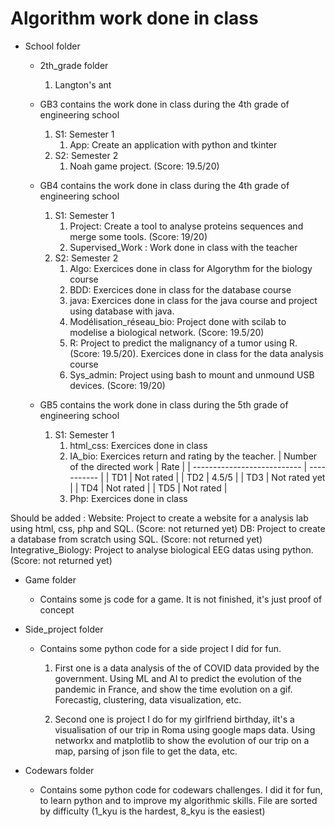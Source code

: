 # Algorithm work done in class

- School folder 
    * 2th_grade folder
        1. Langton's ant 

    * GB3 contains the work done in class during the 4th grade of engineering school
        1. S1: Semester 1
            1. App: Create an application with python and tkinter 
        2. S2: Semester 2
            1. Noah game project. (Score: 19.5/20)

    * GB4 contains the work done in class during the 4th grade of engineering school
        1. S1: Semester 1
            1. Project: Create a tool to analyse proteins sequences and merge some tools. (Score: 19/20) 
            2. Supervised_Work : Work done in class with the teacher
        2. S2: Semester 2
            1. Algo: Exercices done in class for Algorythm for the biology course
            2. BDD: Exercices done in class for the database course
            3. java: Exercices done in class for the java course and project using database with java. 
            4. Modélisation_réseau_bio: Project done with scilab to modelise a biological network. (Score: 19.5/20)
            5. R: Project to predict the malignancy of a tumor using R. (Score: 19.5/20). Exercices done in class for the data analysis course
            6. Sys_admin: Project using bash to mount and unmound USB devices. (Score: 19/20)

    * GB5 contains the work done in class during the 5th grade of engineering school
        1. S1: Semester 1
            1. html_css: Exercices done in class
            2. IA_bio: Exercices return and rating by the teacher. 
                | Number of the directed work | Rate        |
                | --------------------------- | ----------- |
                | TD1                         | Not rated   |
                | TD2                         | 4.5/5       |
                | TD3                         | Not rated yet |
                | TD4                         | Not rated   |
                | TD5                         | Not rated   |
            3. Php: Exercices done in class 

Should be added : 
Website: Project to create a website for a analysis lab using html, css, php and SQL. (Score: not returned yet)
DB: Project to create a database from scratch using SQL. (Score: not returned yet)
Integrative_Biology: Project to analyse biological EEG datas using python. (Score: not returned yet)


- Game folder
    * Contains some js code for a game. It is not finished, it's just proof of concept

- Side_project folder
    * Contains some python code for a side project I did for fun. 
        1. First one is a data analysis of the of COVID data provided by the government. Using ML and AI to predict the evolution of the pandemic in France, and show the time evolution on a gif. Forecastig, clustering, data visualization, etc.

        2. Second one is project I do for my girlfriend birthday, iIt's a visualisation of our trip in Roma using google maps data. Using networkx and matplotlib to show the evolution of our trip on a map, parsing of json file to get the data, etc.

- Codewars folder 
    * Contains some python code for codewars challenges. I did it for fun, to learn python and to improve my algorithmic skills. File are sorted by difficulty (1_kyu is the hardest, 8_kyu is the easiest)

